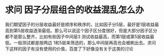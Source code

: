 # 求问 因子分层组合的收益混乱怎么办

我们期望因子的分层收益最好是顺序和秩序的，比如因子分5层，最好是1层收益最高到第5层收益逐渐最低。那么可以说这个因子区分度很好，但是大部分因子区分都不是那么整齐，比如有些因子中间层3 测试收益最高，而第1层或第5层收益最低。一般测试都是按两边 1和5层来筛选的，那么中间层再高也会被刷出去。求问下这样的因子有没有使用的价值，百度了下好像没有关于这类的讨论